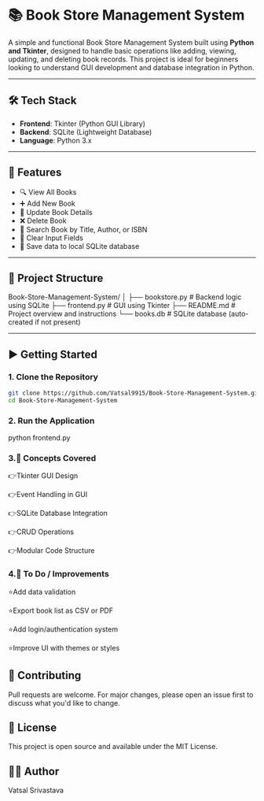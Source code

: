 # 📚 Book Store Management System

A simple and functional Book Store Management System built using **Python and Tkinter**, designed to handle basic operations like adding, viewing, updating, and deleting book records. This project is ideal for beginners looking to understand GUI development and database integration in Python.

---

## 🛠️ Tech Stack

- **Frontend**: Tkinter (Python GUI Library)  
- **Backend**: SQLite (Lightweight Database)  
- **Language**: Python 3.x

---

## 🚀 Features

- 🔍 View All Books  
- ➕ Add New Book  
- 📝 Update Book Details  
- ❌ Delete Book  
- 🔎 Search Book by Title, Author, or ISBN  
- 🧹 Clear Input Fields  
- 💾 Save data to local SQLite database

---

## 📂 Project Structure

Book-Store-Management-System/
│
├── bookstore.py # Backend logic using SQLite
├── frontend.py # GUI using Tkinter
├── README.md # Project overview and instructions
└── books.db # SQLite database (auto-created if not present)


---

## ▶️ Getting Started

### 1. Clone the Repository

```bash
git clone https://github.com/Vatsal9915/Book-Store-Management-System.git
cd Book-Store-Management-System

```
### 2. Run the Application
python frontend.py

### 3.🧠 Concepts Covered
👉Tkinter GUI Design

👉Event Handling in GUI

👉SQLite Database Integration

👉CRUD Operations

👉Modular Code Structure

### 4.📝 To Do / Improvements
 ⭐Add data validation

 ⭐Export book list as CSV or PDF

 ⭐Add login/authentication system

 ⭐Improve UI with themes or styles

 ## 🤝 Contributing
Pull requests are welcome. For major changes, please open an issue first to discuss what you'd like to change.

## 📜 License
This project is open source and available under the MIT License.

## 🙋‍♂️ Author
Vatsal Srivastava
